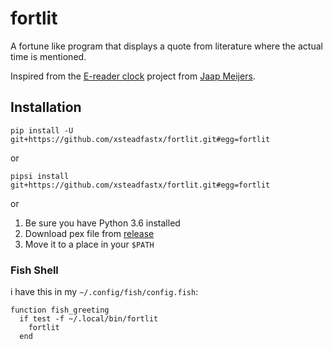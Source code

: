 fortlit
=======

A fortune like program that displays a quote from literature where the actual time is mentioned.

Inspired from the [E-reader clock](https://www.instructables.com/id/Literary-Clock-Made-From-E-reader/) project from [Jaap Meijers](http://www.eerlijkemedia.nl/).

## Installation

`pip install -U git+https://github.com/xsteadfastx/fortlit.git#egg=fortlit`

or

`pipsi install git+https://github.com/xsteadfastx/fortlit.git#egg=fortlit`

or

1. Be sure you have Python 3.6 installed
2. Download pex file from [release](https://github.com/xsteadfastx/fortlit/releases)
3. Move it to a place in your `$PATH`

### Fish Shell

i have this in my `~/.config/fish/config.fish`:

```
function fish_greeting
  if test -f ~/.local/bin/fortlit
    fortlit
  end
```
